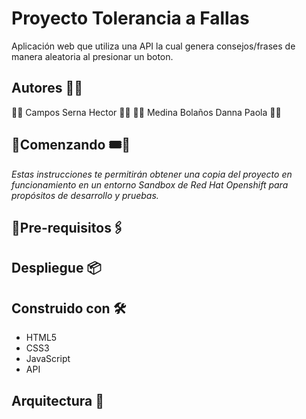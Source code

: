 # Proyecto Tolerancia a Fallas

Aplicación web que utiliza una API la cual genera consejos/frases de manera aleatoria al presionar un boton.

## Autores 👥💬

🔸🔹     Campos Serna Hector      🔹🔸 
🔹🔸  Medina Bolaños Danna Paola  🔸🔹 


## 🔸Comenzando 🎟️🎫

_Estas instrucciones te permitirán obtener una copia del proyecto en funcionamiento en un entorno Sandbox de Red Hat Openshift para propósitos de desarrollo y pruebas._

## 🔹Pre-requisitos🖇️


## Despliegue 📦

## Construido con 🛠️
* HTML5
* CSS3
* JavaScript
* API

## Arquitectura 🧭
